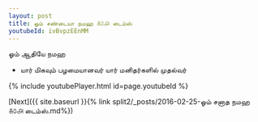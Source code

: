 ```yaml
---
layout: post
title: ஓம் சண்டையா நமஹ ௧௦௮ டைம்ஸ்
youtubeId: ivBvpzEEnMM
---
```

 
 
 ஓம் ஆதியே நமஹ  
 
 -  யார் மிகவும் பழமையானவர் யார் மனிதர்களில் முதல்வர் 
 
  
 
  
 
 
 
 
 
 


{% include youtubePlayer.html id=page.youtubeId %}
 
[Next]({{ site.baseurl }}{% link  split2/_posts/2016-02-25-ஓம் சனாத நமஹ ௧௦௮ டைம்ஸ்.md%})
 
